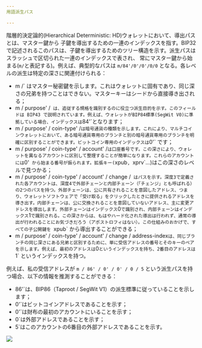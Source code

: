 ```yaml
---
用語派生パス

---
```

階層的決定論的(Hierarchical Deterministic: HD)ウォレットにおいて、導出パスとは、マスター鍵から 子鍵を導出するための一連のインデックスを指す。BIP32で記述されるこのパスは、子鍵を導出するためのツリー構造を示す。派生パスはスラッシュで区切られた一連のインデックスで表され、 常にマスター鍵から始まる(`m/`と表記する)。例えば、典型的なパスは `m/84'/0'/0'/0/0` となる。各レベルの派生は特定の深さに関連付けられる：


- m /` はマスター秘密鍵を示します。これはウォレットに固有であり、同じ深さの兄弟を持つことはできない。マスターキーはシードから直接導き出される；
- m / purpose' /` は、追従する規格を識別するのに役立つ派生目的を示す。このフィールドは BIP43 で説明されています。例えば、ウォレットがBIP84標準(SegWit V0)に準拠している場合、インデックスは`84'`となります；
- m / purpose' / coin-type' /` は暗号通貨の種類を示します。これにより、マルチコインウォレットにおいて、ある暗号通貨専用のブランチと別の暗号通貨専用のブランチを明確に区別することができます。ビットコイン専用のインデックスは `0'` です；
- m / purpose' / coin-type' / account' /` は口座番号です。この深さにより、ウォレットを異なるアカウントに区別して整理することが簡単になります。これらのアカウントには `0'` から始まる番号が振られます。拡張キー(`xpub`, `xprv`...)はこの深さのレベルで見つかる；
- m / purpose' / coin-type' / account' / change /` はパスを示す。深度3で定義された各アカウントは、深度4で外部チェーンと内部チェーン（「チェンジ」とも呼ばれる）の2つのパスを持つ。外部チェーンは、公に共有されることを意図したアドレス、つまり、ウォレットソフトウェアで「受け取る」をクリックしたときに提供されるアドレスを導き出す。内部チェーンは、公に交換されることを意図していないアドレス、主に変更アドレスを導出します。外部チェーンはインデックス`0`で識別され、内部チェーンはインデックス`1`で識別される。この深さからは、もはやハード化された導出は行われず、通常の導出が行われることにお気づきだろう（アポストロフィはない）。この仕組みのおかげで、すべての子公開鍵を `xpub` から導出することができる；
- m / purpose' / coin-type' / account' / change / address-index` は、同じブランチの同じ深さにある兄弟と区別するために、単に受信アドレスの番号とそのキーのペアを示します。例えば、最初のアドレスは `0` というインデックスを持ち、2番目のアドレスは `1` というインデックスを持つ。

例えば、私の受信アドレスが `m / 86' / 0' / 0' / 0 / 5` という派生パスを持つ場合、以下の情報を推測することができる：


- 86'`は、BIP86（Taproot / SegWit V1）の派生標準に従っていることを示します；
- 0'`はビットコインアドレスであることを示す；
- 0'`は財布の最初のアカウントにいることを示す；
- 0`は外部アドレスであることを示す；
- 5`はこのアカウントの6番目の外部アドレスであることを示す。

![](../../dictionnaire/assets/18.webp)